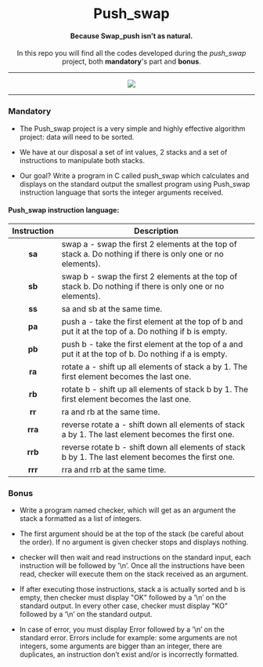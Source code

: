 <h1 align=center>
	<b>Push_swap</b>
</h1>

<h4 align=center>
	Because Swap_push isn’t as natural.
</h4>

<p align=center>
	In this repo you will find all the codes developed during the <i>push_swap</i> project, both <b>mandatory</b>'s part and <b>bonus</b>.
</p>

---

<div align=center>
<img src=https://github.com/ablaamim/Push-swap/blob/main/img/push_swapm.png />
</div>

---

### Mandatory

* The Push_swap project is a very simple and highly effective algorithm project: data will need to be sorted.

* We have at our disposal a set of int values, 2 stacks and a set of instructions to manipulate both stacks.

* Our goal? Write a program in C called push_swap which calculates and displays on the standard output the smallest program using Push_swap instruction language that sorts the integer arguments received.


#### Push_swap instruction language:

| Instruction | Description|
|:-:|-|
| **sa** | swap a - swap the first 2 elements at the top of stack a. Do nothing if there is only one or no elements). |
| **sb** | swap b - swap the first 2 elements at the top of stack b. Do nothing if there is only one or no elements). |
| **ss** | sa and sb at the same time. |
| **pa** | push a - take the first element at the top of b and put it at the top of a. Do nothing if b is empty. |
| **pb** | push b - take the first element at the top of a and put it at the top of b. Do nothing if a is empty. |
| **ra** | rotate a - shift up all elements of stack a by 1. The first element becomes the last one. |
| **rb** | rotate b - shift up all elements of stack b by 1. The first element becomes the last one.
| **rr** | ra and rb at the same time. |
| **rra** | reverse rotate a - shift down all elements of stack a by 1. The last element becomes the first one. |
| **rrb** | reverse rotate b - shift down all elements of stack b by 1. The last element becomes the first one. |
| **rrr** | rra and rrb at the same time. |

### Bonus

* Write a program named checker, which will get as an argument the stack a formatted as a list of integers.

* The first argument should be at the top of the stack (be careful about the order). If no argument is given checker stops and displays nothing.

* checker will then wait and read instructions on the standard input, each instruction will be followed by ’\n’. Once all the instructions have been read, checker will execute them on the stack received as an argument.

* If after executing those instructions, stack a is actually sorted and b is empty, then checker must display "OK" followed by a ’\n’ on the standard output. In every other case, checker must display "KO" followed by a ’\n’ on the standard output.

* In case of error, you must display Error followed by a ’\n’ on the standard error.
Errors include for example: some arguments are not integers, some arguments are bigger than an integer, there are duplicates, an instruction don’t exist and/or is incorrectly formatted.
